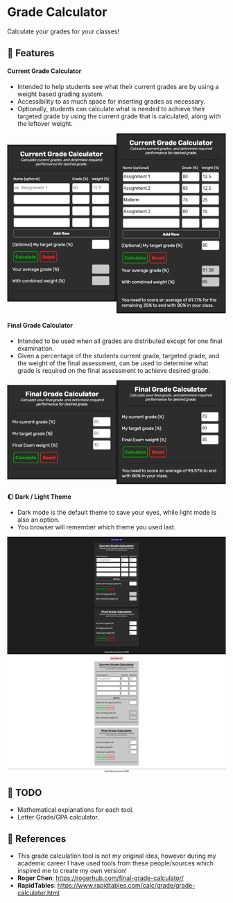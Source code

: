 # Grade Calculator

Calculate your grades for your classes!

## :camera_flash: Features

#### Current Grade Calculator

- Intended to help students see what their current grades are by using a weight based grading system.
- Accessibility to as much space for inserting grades as necessary.
- Optionally, students can calculate what is needed to achieve their targeted grade by using the current grade that is calculated, along with the leftover weight.

<div style="display: flex;">
  <div style="flex: 1; display: flex; flex-direction: column; justify-content: center; align-items: center;">
    <img src="src/1.PNG" alt="First Image" width="300" />
  </div>
  <div style="flex: 1; display: flex; flex-direction: column; justify-content: center; align-items: center;">
    <img src="src/2.PNG" alt="Second Image" width="300"/>
  </div>
</div>

#### Final Grade Calculator

- Intended to be used when all grades are distributed except for one final examination.
- Given a percentage of the students current grade, targeted grade, and the weight of the final assessment, can be used to determine what grade is required on the final assessment to achieve desired grade.
<div style="display: flex;">
  <div style="flex: 1; display: flex; flex-direction: column; justify-content: center; align-items: center;">
    <img src="src/3.PNG" alt="Third Image" width="300"/>
  </div>
  <div style="flex: 1; display: flex; flex-direction: column; justify-content: center; align-items: center;">
    <img src="src/4.PNG" alt="Fourth Image"  width="300"/>
  </div>
</div>

#### :moon: Dark / Light Theme

- Dark mode is the default theme to save your eyes, while light mode is also an option.
- You browser will remember which theme you used last.

![Fifth Image](src/5.PNG)
![Sixth Image](src/6.PNG)

## :pencil: TODO

- Mathematical explanations for each tool.
- Letter Grade/GPA calculator.

## :book: References

- This grade calculation tool is not my original idea, however during my academic career I have used tools from these people/sources which inspired me to create my own version!
- **Roger Chen**: https://rogerhub.com/final-grade-calculator/
- **RapidTables**: https://www.rapidtables.com/calc/grade/grade-calculator.html
